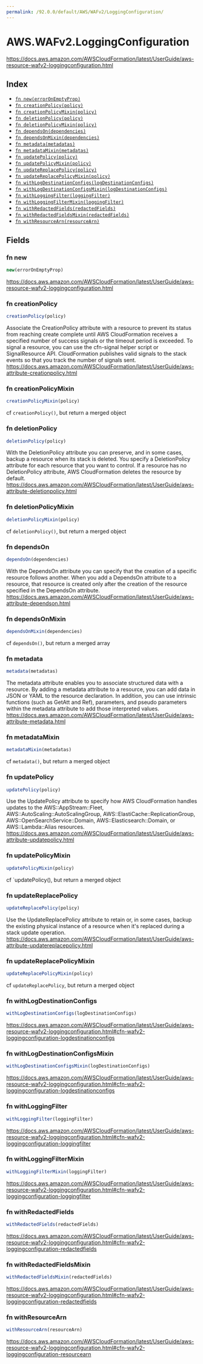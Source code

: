 ```yaml
---
permalink: /92.0.0/default/AWS/WAFv2/LoggingConfiguration/
---
```


# AWS.WAFv2.LoggingConfiguration

https://docs.aws.amazon.com/AWSCloudFormation/latest/UserGuide/aws-resource-wafv2-loggingconfiguration.html

## Index

* [`fn new(errorOnEmptyProp)`](#fn-new)
* [`fn creationPolicy(policy)`](#fn-creationpolicy)
* [`fn creationPolicyMixin(policy)`](#fn-creationpolicymixin)
* [`fn deletionPolicy(policy)`](#fn-deletionpolicy)
* [`fn deletionPolicyMixin(policy)`](#fn-deletionpolicymixin)
* [`fn dependsOn(dependencies)`](#fn-dependson)
* [`fn dependsOnMixin(dependencies)`](#fn-dependsonmixin)
* [`fn metadata(metadatas)`](#fn-metadata)
* [`fn metadataMixin(metadatas)`](#fn-metadatamixin)
* [`fn updatePolicy(policy)`](#fn-updatepolicy)
* [`fn updatePolicyMixin(policy)`](#fn-updatepolicymixin)
* [`fn updateReplacePolicy(policy)`](#fn-updatereplacepolicy)
* [`fn updateReplacePolicyMixin(policy)`](#fn-updatereplacepolicymixin)
* [`fn withLogDestinationConfigs(logDestinationConfigs)`](#fn-withlogdestinationconfigs)
* [`fn withLogDestinationConfigsMixin(logDestinationConfigs)`](#fn-withlogdestinationconfigsmixin)
* [`fn withLoggingFilter(loggingFilter)`](#fn-withloggingfilter)
* [`fn withLoggingFilterMixin(loggingFilter)`](#fn-withloggingfiltermixin)
* [`fn withRedactedFields(redactedFields)`](#fn-withredactedfields)
* [`fn withRedactedFieldsMixin(redactedFields)`](#fn-withredactedfieldsmixin)
* [`fn withResourceArn(resourceArn)`](#fn-withresourcearn)

## Fields

### fn new

```ts
new(errorOnEmptyProp)
```

https://docs.aws.amazon.com/AWSCloudFormation/latest/UserGuide/aws-resource-wafv2-loggingconfiguration.html

### fn creationPolicy

```ts
creationPolicy(policy)
```

Associate the CreationPolicy attribute with a resource to prevent its status from reaching create complete until AWS CloudFormation receives a specified number of success signals or the timeout period is exceeded. To signal a resource, you can use the cfn-signal helper script or SignalResource API. CloudFormation publishes valid signals to the stack events so that you track the number of signals sent. 
https://docs.aws.amazon.com/AWSCloudFormation/latest/UserGuide/aws-attribute-creationpolicy.html

### fn creationPolicyMixin

```ts
creationPolicyMixin(policy)
```

cf `creationPolicy()`, but return a merged object

### fn deletionPolicy

```ts
deletionPolicy(policy)
```

With the DeletionPolicy attribute you can preserve, and in some cases, backup a resource when its stack is deleted. You specify a DeletionPolicy attribute for each resource that you want to control. If a resource has no DeletionPolicy attribute, AWS CloudFormation deletes the resource by default. 
https://docs.aws.amazon.com/AWSCloudFormation/latest/UserGuide/aws-attribute-deletionpolicy.html

### fn deletionPolicyMixin

```ts
deletionPolicyMixin(policy)
```

cf `deletionPolicy()`, but return a merged object

### fn dependsOn

```ts
dependsOn(dependencies)
```

With the DependsOn attribute you can specify that the creation of a specific resource follows another. When you add a DependsOn attribute to a resource, that resource is created only after the creation of the resource specified in the DependsOn attribute. 
https://docs.aws.amazon.com/AWSCloudFormation/latest/UserGuide/aws-attribute-dependson.html

### fn dependsOnMixin

```ts
dependsOnMixin(dependencies)
```

cf `dependsOn()`, but return a merged array

### fn metadata

```ts
metadata(metadatas)
```

The metadata attribute enables you to associate structured data with a resource. By adding a metadata attribute to a resource, you can add data in JSON or YAML to the resource declaration. In addition, you can use intrinsic functions (such as GetAtt and Ref), parameters, and pseudo parameters within the metadata attribute to add those interpreted values. 
https://docs.aws.amazon.com/AWSCloudFormation/latest/UserGuide/aws-attribute-metadata.html

### fn metadataMixin

```ts
metadataMixin(metadatas)
```

cf `metadata()`, but return a merged object

### fn updatePolicy

```ts
updatePolicy(policy)
```

Use the UpdatePolicy attribute to specify how AWS CloudFormation handles updates to the AWS::AppStream::Fleet, AWS::AutoScaling::AutoScalingGroup, AWS::ElastiCache::ReplicationGroup, AWS::OpenSearchService::Domain, AWS::Elasticsearch::Domain, or AWS::Lambda::Alias resources. 
https://docs.aws.amazon.com/AWSCloudFormation/latest/UserGuide/aws-attribute-updatepolicy.html

### fn updatePolicyMixin

```ts
updatePolicyMixin(policy)
```

cf `updatePolicy(), but return a merged object

### fn updateReplacePolicy

```ts
updateReplacePolicy(policy)
```

Use the UpdateReplacePolicy attribute to retain or, in some cases, backup the existing physical instance of a resource when it's replaced during a stack update operation. 
https://docs.aws.amazon.com/AWSCloudFormation/latest/UserGuide/aws-attribute-updatereplacepolicy.html

### fn updateReplacePolicyMixin

```ts
updateReplacePolicyMixin(policy)
```

cf `updateReplacePolicy`, but return a merged object

### fn withLogDestinationConfigs

```ts
withLogDestinationConfigs(logDestinationConfigs)
```

https://docs.aws.amazon.com/AWSCloudFormation/latest/UserGuide/aws-resource-wafv2-loggingconfiguration.html#cfn-wafv2-loggingconfiguration-logdestinationconfigs

### fn withLogDestinationConfigsMixin

```ts
withLogDestinationConfigsMixin(logDestinationConfigs)
```

https://docs.aws.amazon.com/AWSCloudFormation/latest/UserGuide/aws-resource-wafv2-loggingconfiguration.html#cfn-wafv2-loggingconfiguration-logdestinationconfigs

### fn withLoggingFilter

```ts
withLoggingFilter(loggingFilter)
```

https://docs.aws.amazon.com/AWSCloudFormation/latest/UserGuide/aws-resource-wafv2-loggingconfiguration.html#cfn-wafv2-loggingconfiguration-loggingfilter

### fn withLoggingFilterMixin

```ts
withLoggingFilterMixin(loggingFilter)
```

https://docs.aws.amazon.com/AWSCloudFormation/latest/UserGuide/aws-resource-wafv2-loggingconfiguration.html#cfn-wafv2-loggingconfiguration-loggingfilter

### fn withRedactedFields

```ts
withRedactedFields(redactedFields)
```

https://docs.aws.amazon.com/AWSCloudFormation/latest/UserGuide/aws-resource-wafv2-loggingconfiguration.html#cfn-wafv2-loggingconfiguration-redactedfields

### fn withRedactedFieldsMixin

```ts
withRedactedFieldsMixin(redactedFields)
```

https://docs.aws.amazon.com/AWSCloudFormation/latest/UserGuide/aws-resource-wafv2-loggingconfiguration.html#cfn-wafv2-loggingconfiguration-redactedfields

### fn withResourceArn

```ts
withResourceArn(resourceArn)
```

https://docs.aws.amazon.com/AWSCloudFormation/latest/UserGuide/aws-resource-wafv2-loggingconfiguration.html#cfn-wafv2-loggingconfiguration-resourcearn